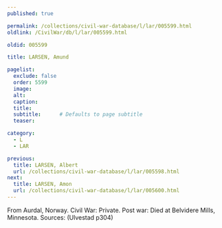 ```yaml
---
published: true

permalink: /collections/civil-war-database/l/lar/005599.html
oldlink: /CivilWar/db/l/lar/005599.html

oldid: 005599

title: LARSEN, Amund

pagelist:
  exclude: false
  order: 5599
  image: 
  alt:
  caption:
  title:
  subtitle:      # Defaults to page subtitle
  teaser:

category: 
  - L 
  - LAR

previous:
  title: LARSEN, Albert
  url: /collections/civil-war-database/l/lar/005598.html  
next:
  title: LARSEN, Amon
  url: /collections/civil-war-database/l/lar/005600.html   
---
```

From Aurdal, Norway. Civil War: Private. Post war: Died at Belvidere Mills, Minnesota. Sources: (Ulvestad p304)